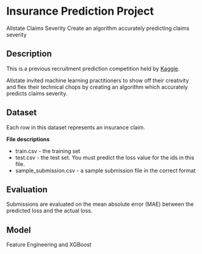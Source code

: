 # Insurance Prediction Project
Allstate Claims Severity 
Create an algorithm accurately predicting claims severity

## Description
This is a previous recruitment prediction competition held by [Kaggle](https://www.kaggle.com/c/allstate-claims-severity). 

Allstate invited machine learning practitioners to show off their creativity and flex their technical chops by creating an algorithm which accurately predicts claims severity.

## Dataset
Each row in this dataset represents an insurance claim. 

**File descriptions**
* train.csv - the training set
* test.csv - the test set. You must predict the loss value for the ids in this file.
* sample_submission.csv - a sample submission file in the correct format

## Evaluation
Submissions are evaluated on the mean absolute error (MAE) between the predicted loss and the actual loss.

## Model
Feature Engineering and XGBoost
